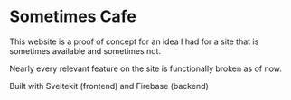 # Sometimes Cafe

This website is a proof of concept for an idea I had for a site that is sometimes available and sometimes not.

Nearly every relevant feature on the site is functionally broken as of now.

Built with Sveltekit (frontend) and Firebase (backend)
